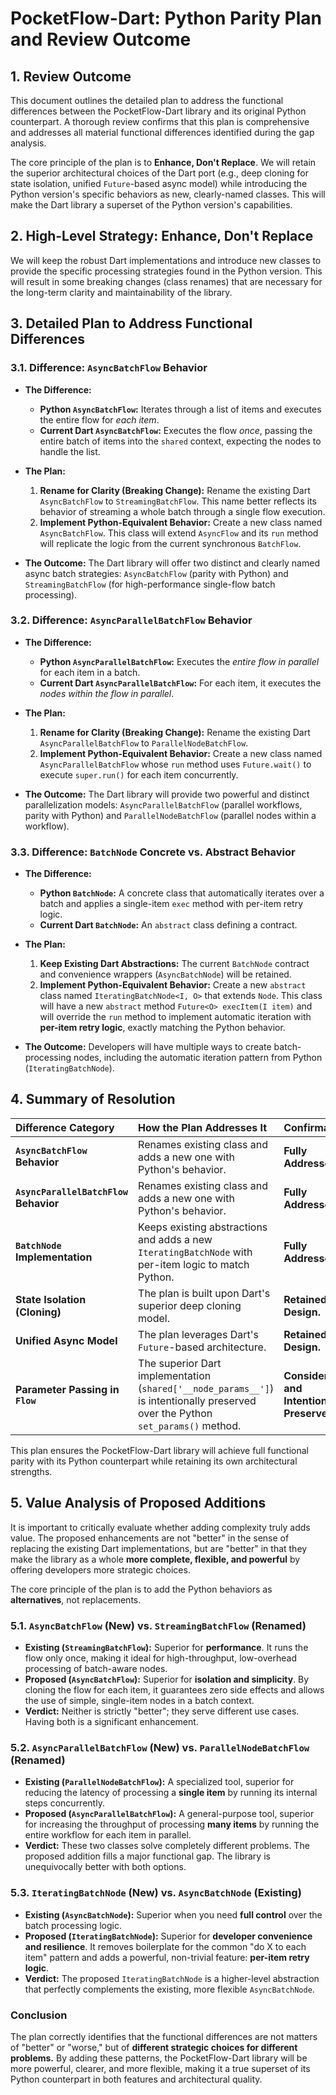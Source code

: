 # PocketFlow-Dart: Python Parity Plan and Review Outcome

## 1. Review Outcome

This document outlines the detailed plan to address the functional differences between the PocketFlow-Dart library and its original Python counterpart. A thorough review confirms that this plan is comprehensive and addresses all material functional differences identified during the gap analysis.

The core principle of the plan is to **Enhance, Don't Replace**. We will retain the superior architectural choices of the Dart port (e.g., deep cloning for state isolation, unified `Future`-based async model) while introducing the Python version's specific behaviors as new, clearly-named classes. This will make the Dart library a superset of the Python version's capabilities.

## 2. High-Level Strategy: Enhance, Don't Replace

We will keep the robust Dart implementations and introduce new classes to provide the specific processing strategies found in the Python version. This will result in some breaking changes (class renames) that are necessary for the long-term clarity and maintainability of the library.

## 3. Detailed Plan to Address Functional Differences

### 3.1. Difference: `AsyncBatchFlow` Behavior

*   **The Difference:**
    *   **Python `AsyncBatchFlow`:** Iterates through a list of items and executes the entire flow for *each item*.
    *   **Current Dart `AsyncBatchFlow`:** Executes the flow *once*, passing the entire batch of items into the `shared` context, expecting the nodes to handle the list.

*   **The Plan:**
    1.  **Rename for Clarity (Breaking Change):** Rename the existing Dart `AsyncBatchFlow` to `StreamingBatchFlow`. This name better reflects its behavior of streaming a whole batch through a single flow execution.
    2.  **Implement Python-Equivalent Behavior:** Create a new class named `AsyncBatchFlow`. This class will extend `AsyncFlow` and its `run` method will replicate the logic from the current synchronous `BatchFlow`.

*   **The Outcome:** The Dart library will offer two distinct and clearly named async batch strategies: `AsyncBatchFlow` (parity with Python) and `StreamingBatchFlow` (for high-performance single-flow batch processing).

### 3.2. Difference: `AsyncParallelBatchFlow` Behavior

*   **The Difference:**
    *   **Python `AsyncParallelBatchFlow`:** Executes the *entire flow in parallel* for each item in a batch.
    *   **Current Dart `AsyncParallelBatchFlow`:** For each item, it executes the *nodes within the flow in parallel*.

*   **The Plan:**
    1.  **Rename for Clarity (Breaking Change):** Rename the existing Dart `AsyncParallelBatchFlow` to `ParallelNodeBatchFlow`.
    2.  **Implement Python-Equivalent Behavior:** Create a new class named `AsyncParallelBatchFlow` whose `run` method uses `Future.wait()` to execute `super.run()` for each item concurrently.

*   **The Outcome:** The Dart library will provide two powerful and distinct parallelization models: `AsyncParallelBatchFlow` (parallel workflows, parity with Python) and `ParallelNodeBatchFlow` (parallel nodes within a workflow).

### 3.3. Difference: `BatchNode` Concrete vs. Abstract Behavior

*   **The Difference:**
    *   **Python `BatchNode`:** A concrete class that automatically iterates over a batch and applies a single-item `exec` method with per-item retry logic.
    *   **Current Dart `BatchNode`:** An `abstract` class defining a contract.

*   **The Plan:**
    1.  **Keep Existing Dart Abstractions:** The current `BatchNode` contract and convenience wrappers (`AsyncBatchNode`) will be retained.
    2.  **Implement Python-Equivalent Behavior:** Create a new `abstract` class named `IteratingBatchNode<I, O>` that extends `Node`. This class will have a new `abstract` method `Future<O> execItem(I item)` and will override the `run` method to implement automatic iteration with **per-item retry logic**, exactly matching the Python behavior.

*   **The Outcome:** Developers will have multiple ways to create batch-processing nodes, including the automatic iteration pattern from Python (`IteratingBatchNode`).

## 4. Summary of Resolution

| Difference Category | How the Plan Addresses It | Confirmation |
| :--- | :--- | :--- |
| **`AsyncBatchFlow` Behavior** | Renames existing class and adds a new one with Python's behavior. | **Fully Addressed.** |
| **`AsyncParallelBatchFlow` Behavior** | Renames existing class and adds a new one with Python's behavior. | **Fully Addressed.** |
| **`BatchNode` Implementation** | Keeps existing abstractions and adds a new `IteratingBatchNode` with per-item logic to match Python. | **Fully Addressed.** |
| **State Isolation (Cloning)** | The plan is built upon Dart's superior deep cloning model. | **Retained by Design.** |
| **Unified Async Model** | The plan leverages Dart's `Future`-based architecture. | **Retained by Design.** |
| **Parameter Passing in `Flow`** | The superior Dart implementation (`shared['__node_params__']`) is intentionally preserved over the Python `set_params()` method. | **Considered and Intentionally Preserved.** |

This plan ensures the PocketFlow-Dart library will achieve full functional parity with its Python counterpart while retaining its own architectural strengths.

## 5. Value Analysis of Proposed Additions

It is important to critically evaluate whether adding complexity truly adds value. The proposed enhancements are not "better" in the sense of replacing the existing Dart implementations, but are "better" in that they make the library as a whole **more complete, flexible, and powerful** by offering developers more strategic choices.

The core principle of the plan is to add the Python behaviors as **alternatives**, not replacements.

### 5.1. `AsyncBatchFlow` (New) vs. `StreamingBatchFlow` (Renamed)

*   **Existing (`StreamingBatchFlow`):** Superior for **performance**. It runs the flow only once, making it ideal for high-throughput, low-overhead processing of batch-aware nodes.
*   **Proposed (`AsyncBatchFlow`):** Superior for **isolation and simplicity**. By cloning the flow for each item, it guarantees zero side effects and allows the use of simple, single-item nodes in a batch context.
*   **Verdict:** Neither is strictly "better"; they serve different use cases. Having both is a significant enhancement.

### 5.2. `AsyncParallelBatchFlow` (New) vs. `ParallelNodeBatchFlow` (Renamed)

*   **Existing (`ParallelNodeBatchFlow`):** A specialized tool, superior for reducing the latency of processing a **single item** by running its internal steps concurrently.
*   **Proposed (`AsyncParallelBatchFlow`):** A general-purpose tool, superior for increasing the throughput of processing **many items** by running the entire workflow for each item in parallel.
*   **Verdict:** These two classes solve completely different problems. The proposed addition fills a major functional gap. The library is unequivocally better with both options.

### 5.3. `IteratingBatchNode` (New) vs. `AsyncBatchNode` (Existing)

*   **Existing (`AsyncBatchNode`):** Superior when you need **full control** over the batch processing logic.
*   **Proposed (`IteratingBatchNode`):** Superior for **developer convenience and resilience**. It removes boilerplate for the common "do X to each item" pattern and adds a powerful, non-trivial feature: **per-item retry logic**.
*   **Verdict:** The proposed `IteratingBatchNode` is a higher-level abstraction that perfectly complements the existing, more flexible `AsyncBatchNode`.

### Conclusion

The plan correctly identifies that the functional differences are not matters of "better" or "worse," but of **different strategic choices for different problems.** By adding these patterns, the PocketFlow-Dart library will be more powerful, clearer, and more flexible, making it a true superset of its Python counterpart in both features and architectural quality.
